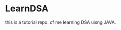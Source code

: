 # LearnDSA
<d>
  <d>
    <d>
this is a tutorial repo. of me learning DSA uisng JAVA.
<!-- "rm -force .git/index.lock " to remove index.lock file -->